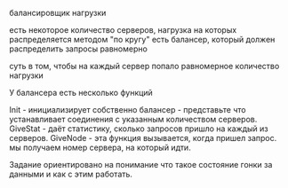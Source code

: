балансировщик нагрузки

есть некоторое количество серверов, нагрузка на которых распределяется методом "по кругу"
есть балансер, который должен распределить запросы равномерно

суть в том, чтобы на каждый сервер попало равномерное количество нагрузки

У балансера есть несколько функций

Init - инициализирует собственно балансер - представьте что устанавливает соединения с указанным количеством серверов.
GiveStat - даёт статистику, сколько запросов пришло на каждый из серверов.
GiveNode - эта функция вызывается, когда пришел запрос. мы получаем номер сервера, на который идти.

Задание ориентировано на понимание что такое состояние гонки за данными и как с этим работать.